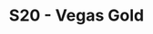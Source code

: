 ---
title: S20 - Vegas Gold
season: 20
photo: 
members: 
- Ken Green (Captain)
- Ben Hunt (QB)
- Logan Dawson
- Kevin Hamilton
- Justin Mezetin
- Alex Payne
- Justin Parker
- Sam Poole
- Ethan Rudolph
- Andy Smith
- Kyle Suib
- Stephen Tackney
---